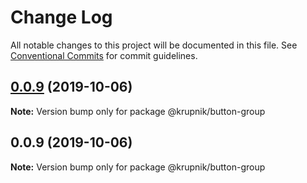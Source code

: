 # Change Log

All notable changes to this project will be documented in this file.
See [Conventional Commits](https://conventionalcommits.org) for commit guidelines.

## [0.0.9](https://github.com/yurikrupniktools/client-apps/compare/@krupnik/button-group@0.0.9...@krupnik/button-group@0.0.9) (2019-10-06)

**Note:** Version bump only for package @krupnik/button-group





## 0.0.9 (2019-10-06)

**Note:** Version bump only for package @krupnik/button-group
